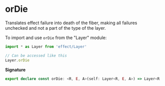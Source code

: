 # orDie

Translates effect failure into death of the fiber, making all failures
unchecked and not a part of the type of the layer.

To import and use `orDie` from the "Layer" module:

```ts
import * as Layer from 'effect/Layer'

// Can be accessed like this
Layer.orDie
```

**Signature**

```ts
export declare const orDie: <R, E, A>(self: Layer<R, E, A>) => Layer<R, never, A>
```
